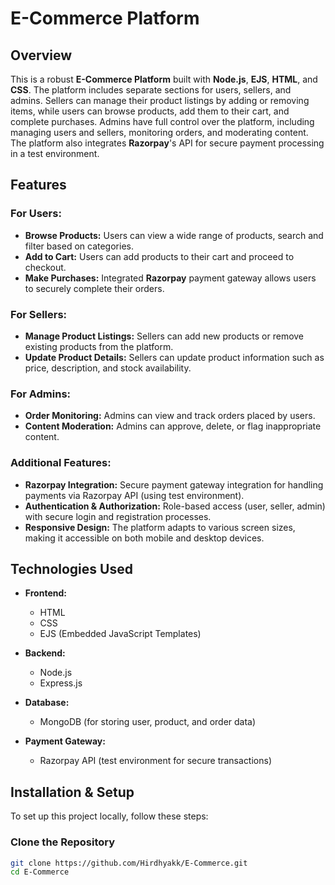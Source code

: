 # E-Commerce Platform

## Overview

This is a robust **E-Commerce Platform** built with **Node.js**, **EJS**, **HTML**, and **CSS**. The platform includes separate sections for users, sellers, and admins. Sellers can manage their product listings by adding or removing items, while users can browse products, add them to their cart, and complete purchases. Admins have full control over the platform, including managing users and sellers, monitoring orders, and moderating content. The platform also integrates **Razorpay**'s API for secure payment processing in a test environment.

## Features

### For Users:
- **Browse Products:** Users can view a wide range of products, search and filter based on categories.
- **Add to Cart:** Users can add products to their cart and proceed to checkout.
- **Make Purchases:** Integrated **Razorpay** payment gateway allows users to securely complete their orders.

### For Sellers:
- **Manage Product Listings:** Sellers can add new products or remove existing products from the platform.
- **Update Product Details:** Sellers can update product information such as price, description, and stock availability.

### For Admins:
- **Order Monitoring:** Admins can view and track orders placed by users.
- **Content Moderation:** Admins can approve, delete, or flag inappropriate content.

### Additional Features:
- **Razorpay Integration:** Secure payment gateway integration for handling payments via Razorpay API (using test environment).
- **Authentication & Authorization:** Role-based access (user, seller, admin) with secure login and registration processes.
- **Responsive Design:** The platform adapts to various screen sizes, making it accessible on both mobile and desktop devices.

## Technologies Used

- **Frontend:**  
  - HTML  
  - CSS  
  - EJS (Embedded JavaScript Templates)

- **Backend:**  
  - Node.js  
  - Express.js

- **Database:**  
  - MongoDB (for storing user, product, and order data)

- **Payment Gateway:**  
  - Razorpay API (test environment for secure transactions)

## Installation & Setup

To set up this project locally, follow these steps:

### Clone the Repository

```bash
git clone https://github.com/Hirdhyakk/E-Commerce.git
cd E-Commerce
```
